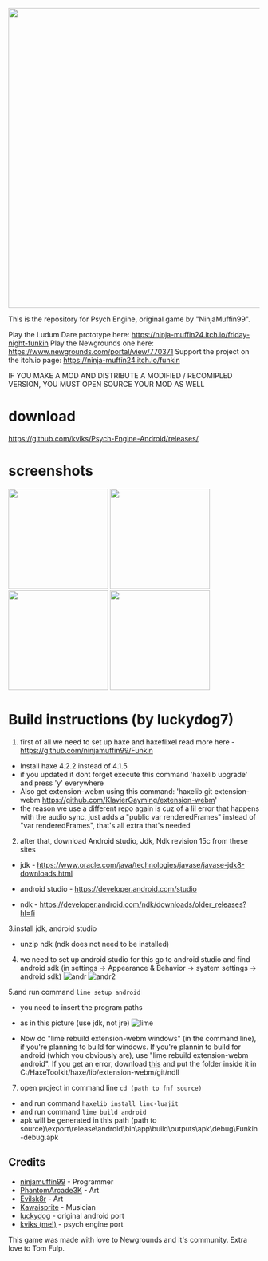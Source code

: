 <p align="center"> 
<img src="https://user-images.githubusercontent.com/59097731/121178442-29003c00-c867-11eb-8851-b07d2c5ca7b6.png" width="600" />
</p>
  
This is the repository for Psych Engine, original game by "NinjaMuffin99".

Play the Ludum Dare prototype here: https://ninja-muffin24.itch.io/friday-night-funkin
Play the Newgrounds one here: https://www.newgrounds.com/portal/view/770371
Support the project on the itch.io page: https://ninja-muffin24.itch.io/funkin

IF YOU MAKE A MOD AND DISTRIBUTE A MODIFIED / RECOMIPLED VERSION, YOU MUST OPEN SOURCE YOUR MOD AS WELL

# download

https://github.com/kviks/Psych-Engine-Android/releases/


# screenshots
<div>
<img src="https://user-images.githubusercontent.com/59097731/104103630-31eae280-52b4-11eb-90a4-5bdb1b39fc53.jpg" width="200" />
<img src="https://user-images.githubusercontent.com/59097731/104103635-34e5d300-52b4-11eb-96f8-13910580fbc8.jpg" width="200" />
<img src="https://user-images.githubusercontent.com/59097731/104103636-36af9680-52b4-11eb-8740-f7be0c098265.jpg" width="200" />
<img src="https://user-images.githubusercontent.com/59097731/104103637-37e0c380-52b4-11eb-8f84-87892f3e5d85.jpg" width="200" />
</div>

# Build instructions (by luckydog7)

1. first of all we need to set up haxe and haxeflixel read more here - https://github.com/ninjamuffin99/Funkin

  - Install haxe 4.2.2 instead of 4.1.5
  - if you updated it dont forget execute this command 'haxelib upgrade' and press 'y' everywhere
  - Also get extension-webm using this command: 'haxelib git extension-webm https://github.com/KlavierGayming/extension-webm'
  - the reason we use a different repo again is cuz of a lil error that happens with the audio sync, just adds a "public var renderedFrames" instead of "var renderedFrames", that's all extra that's needed


2. after that, download Android studio, Jdk, Ndk revision 15c from these sites

  - jdk - https://www.oracle.com/java/technologies/javase/javase-jdk8-downloads.html

  - android studio - https://developer.android.com/studio

  - ndk - https://developer.android.com/ndk/downloads/older_releases?hl=fi


3.install jdk, android studio 
  - unzip ndk (ndk does not need to be installed)


4. we need to set up android studio for this go to android studio and find android sdk (in settings -> Appearance & Behavior -> system settings -> android sdk)
![andr](https://user-images.githubusercontent.com/59097731/104179652-44346000-541d-11eb-8ad1-1e4dfae304a8.PNG)
![andr2](https://user-images.githubusercontent.com/59097731/104179943-a9885100-541d-11eb-8f69-7fb5a4bfdd37.PNG)


5.and run command `lime setup android`
  - you need to insert the program paths

  - as in this picture (use jdk, not jre)
![lime](https://user-images.githubusercontent.com/59097731/104179268-9e80f100-541c-11eb-948d-a00d85317b1a.PNG)

  - Now do "lime rebuild extension-webm windows" (in the command line), if you're planning to build for windows. If you're plannin to build for android (which you obviously are), use "lime rebuild extension-webm android". If you get an error, download [this](https://www.mediafire.com/file/8jteungeq2bzc3l/Android.zip/file) and put the folder inside it in C:/HaxeToolkit/haxe/lib/extension-webm/git/ndll


7. open project in command line `cd (path to fnf source)`
  - and run command `haxelib install linc-luajit`
  - and run command `lime build android`
  - apk will be generated in this path (path to source)\export\release\android\bin\app\build\outputs\apk\debug\Funkin-debug.apk


## Credits

- [ninjamuffin99](https://twitter.com/ninja_muffin99) - Programmer
- [PhantomArcade3K](https://twitter.com/phantomarcade3k) - Art
- [Evilsk8r](https://twitter.com/evilsk8r) - Art
- [Kawaisprite](https://twitter.com/kawaisprite) - Musician
- [luckydog](https://github.com/luckydog7) - original android port
- [kviks (me!)](https://github.com/kviks) - psych engine port

This game was made with love to Newgrounds and it's community. Extra love to Tom Fulp.
